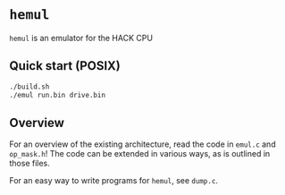 # `hemul`
`hemul` is an emulator for the HACK CPU

## Quick start (POSIX)
```sh
./build.sh
./emul run.bin drive.bin
```

## Overview
For an overview of the existing architecture, read the code
in `emul.c` and `op_mask.h`!  The code can be extended in
various ways, as is outlined in those files.

For an easy way to write programs for `hemul`, see `dump.c`.
